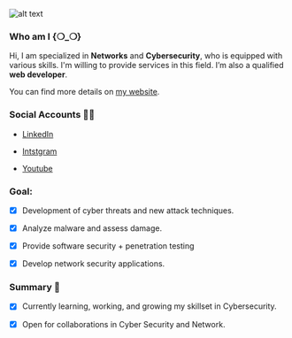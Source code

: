 ![alt text](https://i.ibb.co/12MkVJT/gitHub1.png)


### Who am I {❍_❍}

Hi, I am specialized in **Networks** and **Cybersecurity**, who is equipped with various skills. I'm willing to provide services in this field. I’m also a qualified **web developer**.

You can find more details on [my website](https://muathnasr.net/).

### Social Accounts 🙌🏼

- [LinkedIn](https://www.linkedin.com/in/muath-nasr-bb0795131)

- [Intstgram](https://www.instagram.com/angellito10/) 

- [Youtube](https://www.youtube.com/channel/UCG6JMJinTxjifVd0bX6esDQ) 

### Goal:

+ [x] Development of cyber threats and new attack techniques.
+ [x] Analyze malware and assess damage.
+ [x] Provide software security + penetration testing 
+ [x] Develop network security applications.


### Summary 📢

+ [x] Currently learning, working, and growing my skillset in Cybersecurity. 
+ [x] Open for collaborations in Cyber Security and Network.



